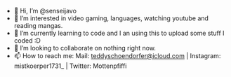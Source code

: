 - 👋 Hi, I’m @senseijavo
- 👀 I’m interested in video gaming, languages, watching youtube and reading mangas.
- 🌱 I’m currently learning to code and I an using this to upload some stuff I coded :D
- 💞️ I’m looking to collaborate on nothing right now.
- 📫 How to reach me:
     Mail: teddyschoendorfer@icloud.com | Instagram: mistkoerper1731_ | Twitter: Mottenpfiffi

<!---
senseijavo/senseijavo is a ✨ special ✨ repository because its `README.md` (this file) appears on your GitHub profile.
You can click the Preview link to take a look at your changes.
--->
